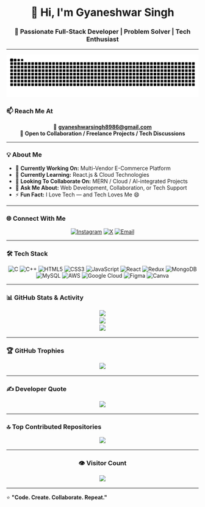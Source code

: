 <!-- Profile Header -->
<h1 align="center">👋 Hi, I'm Gyaneshwar Singh</h1>
<h3 align="center">🚀 Passionate Full-Stack Developer | Problem Solver | Tech Enthusiast</h3>

---

<!-- Snake Animation -->
<img src="https://raw.githubusercontent.com/gyanuu/gyanuu/output/snake-dark.svg" alt="Snake animation" />


### 📫 Reach Me At
<div align="center">

📧 **gyaneshwarsingh8986@gmail.com**  
💼 **Open to Collaboration / Freelance Projects / Tech Discussions**

</div>

---

### 💡 About Me  
- 🔭 **Currently Working On:** Multi-Vendor E-Commerce Platform  
- 🌱 **Currently Learning:** React.js & Cloud Technologies  
- 👯 **Looking To Collaborate On:** MERN / Cloud / AI-integrated Projects  
- 💬 **Ask Me About:** Web Development, Collaboration, or Tech Support  
- ⚡ **Fun Fact:** I Love Tech — and Tech Loves Me 😄  

---

### 🌐 Connect With Me
<div align="center">
  
[![Instagram](https://img.shields.io/badge/Instagram-%23E4405F.svg?style=for-the-badge&logo=Instagram&logoColor=white)](https://instagram.com/rextarzgyanu_2608)
[![X](https://img.shields.io/badge/Twitter-%23000000.svg?style=for-the-badge&logo=X&logoColor=white)](https://x.com/Gyaneshwar2608)
[![Email](https://img.shields.io/badge/Gmail-D14836?style=for-the-badge&logo=gmail&logoColor=white)](mailto:gyaneshwarsingh8986@gmail.com)

</div>

---

### 🛠️ Tech Stack

<div align="center">

![C](https://img.shields.io/badge/C-%2300599C.svg?style=for-the-badge&logo=c&logoColor=white)
![C++](https://img.shields.io/badge/C++-%2300599C.svg?style=for-the-badge&logo=cplusplus&logoColor=white)
![HTML5](https://img.shields.io/badge/HTML5-%23E34F26.svg?style=for-the-badge&logo=html5&logoColor=white)
![CSS3](https://img.shields.io/badge/CSS3-%231572B6.svg?style=for-the-badge&logo=css3&logoColor=white)
![JavaScript](https://img.shields.io/badge/JavaScript-%23323330.svg?style=for-the-badge&logo=javascript&logoColor=%23F7DF1E)
![React](https://img.shields.io/badge/React-%2320232a.svg?style=for-the-badge&logo=react&logoColor=%2361DAFB)
![Redux](https://img.shields.io/badge/Redux-%23593d88.svg?style=for-the-badge&logo=redux&logoColor=white)
![MongoDB](https://img.shields.io/badge/MongoDB-%234ea94b.svg?style=for-the-badge&logo=mongodb&logoColor=white)
![MySQL](https://img.shields.io/badge/MySQL-4479A1.svg?style=for-the-badge&logo=mysql&logoColor=white)
![AWS](https://img.shields.io/badge/AWS-%23FF9900.svg?style=for-the-badge&logo=amazon-aws&logoColor=white)
![Google Cloud](https://img.shields.io/badge/Google_Cloud-%234285F4.svg?style=for-the-badge&logo=google-cloud&logoColor=white)
![Figma](https://img.shields.io/badge/Figma-%23F24E1E.svg?style=for-the-badge&logo=figma&logoColor=white)
![Canva](https://img.shields.io/badge/Canva-%2300C4CC.svg?style=for-the-badge&logo=canva&logoColor=white)

</div>

---

### 📊 GitHub Stats & Activity
<div align="center">

![](https://github-readme-stats.vercel.app/api?username=gyanuu&theme=radical&hide_border=false&include_all_commits=true&count_private=true&show_icons=true)  
![](https://streak-stats.demolab.com?user=gyanuu&theme=radical&hide_border=false)  
![](https://github-readme-stats.vercel.app/api/top-langs/?username=gyanuu&theme=radical&hide_border=false&layout=compact)

</div>

---

### 🏆 GitHub Trophies
<div align="center">

![](https://github-profile-trophy.vercel.app/?username=gyanuu&theme=radical&no-frame=true&margin-w=10)

</div>

---

### ✍️ Developer Quote
<div align="center">

![](https://quotes-github-readme.vercel.app/api?type=horizontal&theme=radical)

</div>

---

### 🔝 Top Contributed Repositories
<div align="center">

![](https://github-contributor-stats.vercel.app/api?username=gyanuu&limit=5&theme=radical&combine_all_yearly_contributions=true)

</div>

---

<div align="center">
  
### 👁️ Visitor Count  
![](https://visitcount.itsvg.in/api?id=gyanuu&label=Profile%20Views&color=12&icon=5&pretty=true)

</div>

---

⭐️ **"Code. Create. Collaborate. Repeat."**
